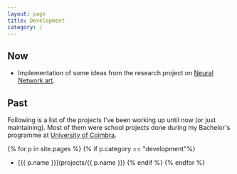 ```yaml
---
layout: page
title: Development
category: /
---
```


## Now

* Implementation of some ideas from the research project on [Neural Network art](/research/projects/nnart).

## Past

Following is a list of the projects I've been working up until now (or just maintaining). Most of them were school projects done during my Bachelor's programme at [University of Coimbra](http://www.uc.pt).

{% for p in site.pages %}
  {% if p.category == "development"%}
* [{{ p.name }}](projects/{{ p.name }})
  {% endif %}
{% endfor %}
